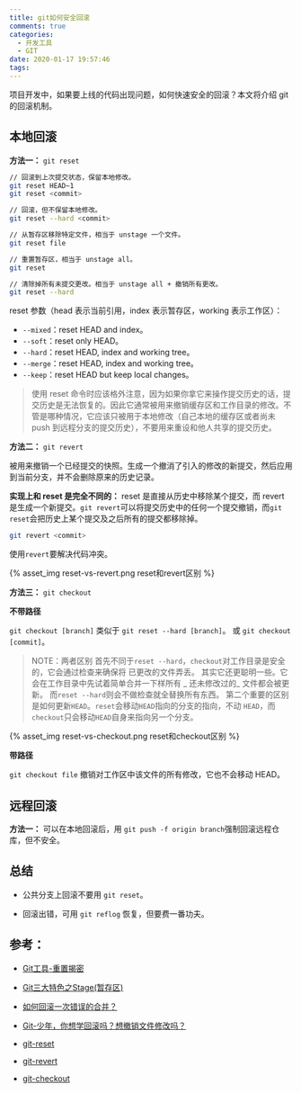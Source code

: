 ```yaml
---
title: git如何安全回滚
comments: true
categories:
  - 开发工具
  - GIT
date: 2020-01-17 19:57:46
tags:
---
```



项目开发中，如果要上线的代码出现问题，如何快速安全的回滚？本文将介绍 git 的回滚机制。

<!--more-->

## 本地回滚

**方法一：** `git reset`

```bash
// 回滚到上次提交状态，保留本地修改。
git reset HEAD~1
git reset <commit>

// 回滚，但不保留本地修改。
git reset --hard <commit>

// 从暂存区移除特定文件，相当于 unstage 一个文件。
git reset file

// 重置暂存区，相当于 unstage all。
git reset

// 清除掉所有未提交更改。相当于 unstage all + 撤销所有更改。
git reset --hard
```

reset 参数（head 表示当前引用，index 表示暂存区，working 表示工作区）：
* `--mixed`：reset HEAD and index。
* `--soft`：reset only HEAD。
* `--hard`：reset HEAD, index and working tree。
* `--merge`：reset HEAD, index and working tree。
* `--keep`：reset HEAD but keep local changes。

> 使用 reset 命令时应该格外注意，因为如果你拿它来操作提交历史的话，提交历史是无法恢复的。因此它通常被用来撤销缓存区和工作目录的修改。不管是哪种情况，它应该只被用于本地修改（自己本地的缓存区或者尚未 push 到远程分支的提交历史），不要用来重设和他人共享的提交历史。

**方法二：** `git revert`

被用来撤销一个已经提交的快照。生成一个撤消了引入的修改的新提交，然后应用到当前分支，并不会删除原来的历史记录。

**实现上和 reset 是完全不同的：** reset 是直接从历史中移除某个提交，而 revert 是生成一个新提交。`git revert`可以将提交历史中的任何一个提交撤销，而`git reset`会把历史上某个提交及之后所有的提交都移除掉。

```bash
git revert <commit>
```

使用`revert`要解决代码冲突。

{% asset_img reset-vs-revert.png reset和revert区别 %}

**方法三：** `git checkout`

**不带路径** 

`git checkout [branch]` 类似于 `git reset --hard [branch]`。
或 `git checkout [commit]`。
   
> NOTE：两者区别
首先不同于`reset --hard`，`checkout`对工作目录是安全的，它会通过检查来确保将   已更改的文件弄丢。 其实它还更聪明一些。它会在工作目录中先试着简单合并一下样所有 _   还未修改过的_ 文件都会被更新。 而`reset --hard`则会不做检查就全替换所有东西。
第二个重要的区别是如何更新`HEAD`。`reset`会移动`HEAD`指向的分支的指向，不动    `HEAD`，而`checkout`只会移动`HEAD`自身来指向另一个分支。

{% asset_img reset-vs-checkout.png reset和checkout区别 %}

**带路径**

`git checkout file` 撤销对工作区中该文件的所有修改，它也不会移动 HEAD。

## 远程回滚

**方法一：** 可以在本地回滚后，用 `git push -f origin branch`强制回滚远程仓库，但不安全。


## 总结

* 公共分支上回滚不要用 `git reset`。

* 回滚出错，可用 `git reflog` 恢复，但要费一番功夫。

## 参考：

* [Git工具-重置揭密](https://git-scm.com/book/zh/v2/Git-%E5%B7%A5%E5%85%B7-%E9%87%8D%E7%BD%AE%E6%8F%AD%E5%AF%86)

* [Git三大特色之Stage(暂存区)](https://blog.csdn.net/qq_32452623/article/details/78417609)

* [如何回滚一次错误的合并？](https://zhuanlan.zhihu.com/p/40220954)

* [Git-少年，你想学回滚吗？想撤销文件修改吗？](https://juejin.im/post/5b3f05175188251aaa2d0e88)

* [git-reset](https://git-scm.com/docs/git-reset)

* [git-revert](https://git-scm.com/docs/git-revert)

* [git-checkout](https://git-scm.com/docs/git-checkout)
